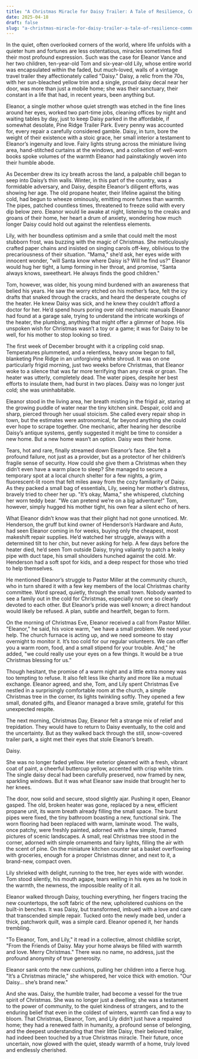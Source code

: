 ```yaml
---
title: "A Christmas Miracle for Daisy Trailer: A Tale of Resilience, Community, and Unexpected Warmth"
date: 2025-04-18
draft: false
slug: "a-christmas-miracle-for-daisy-trailer-a-tale-of-resilience-community-and-unexpected-warmth" 
---
```


In the quiet, often overlooked corners of the world, where life unfolds with a quieter hum and fortunes are less ostentatious, miracles sometimes find their most profound expression. Such was the case for Eleanor Vance and her two children, ten-year-old Tom and six-year-old Lily, whose entire world was encapsulated within the faded, but much-loved, walls of a vintage travel trailer they affectionately called "Daisy." Daisy, a relic from the 70s, with her sun-bleached yellow trim and a single, proud daisy decal near her door, was more than just a mobile home; she was their sanctuary, their constant in a life that had, in recent years, been anything but.

Eleanor, a single mother whose quiet strength was etched in the fine lines around her eyes, worked two part-time jobs, cleaning offices by night and waiting tables by day, just to keep Daisy parked in the affordable, if somewhat desolate, Pine Ridge Trailer Park. Every penny was accounted for, every repair a carefully considered gamble. Daisy, in turn, bore the weight of their existence with a stoic grace, her small interior a testament to Eleanor’s ingenuity and love. Fairy lights strung across the miniature living area, hand-stitched curtains at the windows, and a collection of well-worn books spoke volumes of the warmth Eleanor had painstakingly woven into their humble abode.

As December drew its icy breath across the land, a palpable chill began to seep into Daisy’s thin walls. Winter, in this part of the country, was a formidable adversary, and Daisy, despite Eleanor’s diligent efforts, was showing her age. The old propane heater, their lifeline against the biting cold, had begun to wheeze ominously, emitting more fumes than warmth. The pipes, patched countless times, threatened to freeze solid with every dip below zero. Eleanor would lie awake at night, listening to the creaks and groans of their home, her heart a drum of anxiety, wondering how much longer Daisy could hold out against the relentless elements.

Lily, with her boundless optimism and a smile that could melt the most stubborn frost, was buzzing with the magic of Christmas. She meticulously crafted paper chains and insisted on singing carols off-key, oblivious to the precariousness of their situation. "Mama," she’d ask, her eyes wide with innocent wonder, "will Santa know where Daisy is? Will he find us?" Eleanor would hug her tight, a lump forming in her throat, and promise, "Santa always knows, sweetheart. He always finds the good children."

Tom, however, was older, his young mind burdened with an awareness that belied his years. He saw the worry etched on his mother’s face, felt the icy drafts that snaked through the cracks, and heard the desperate coughs of the heater. He knew Daisy was sick, and he knew they couldn’t afford a doctor for her. He’d spend hours poring over old mechanic manuals Eleanor had found at a garage sale, trying to understand the intricate workings of the heater, the plumbing, anything that might offer a glimmer of hope. His unspoken wish for Christmas wasn’t a toy or a game; it was for Daisy to be well, for his mother to stop looking so tired.

The first week of December brought with it a crippling cold snap. Temperatures plummeted, and a relentless, heavy snow began to fall, blanketing Pine Ridge in an unforgiving white shroud. It was on one particularly frigid morning, just two weeks before Christmas, that Eleanor woke to a silence that was far more terrifying than any creak or groan. The heater was utterly, completely dead. The water pipes, despite her best efforts to insulate them, had burst in two places. Daisy was no longer just cold; she was uninhabitable.

Eleanor stood in the living area, her breath misting in the frigid air, staring at the growing puddle of water near the tiny kitchen sink. Despair, cold and sharp, pierced through her usual stoicism. She called every repair shop in town, but the estimates were astronomical, far beyond anything she could ever hope to scrape together. One mechanic, after hearing her describe Daisy’s antique systems, gently suggested it might be time to consider a new home. But a new home wasn’t an option. Daisy *was* their home.

Tears, hot and rare, finally streamed down Eleanor’s face. She felt a profound failure, not just as a provider, but as a protector of her children’s fragile sense of security. How could she give them a Christmas when they didn’t even have a warm place to sleep? She managed to secure a temporary spot at a local church shelter for a few nights, a grim, fluorescent-lit room that felt miles away from the cozy familiarity of Daisy. As they packed a small bag of essentials, Lily, seeing her mother’s distress, bravely tried to cheer her up. "It’s okay, Mama," she whispered, clutching her worn teddy bear. "We can pretend we’re on a big adventure!" Tom, however, simply hugged his mother tight, his own fear a silent echo of hers.

What Eleanor didn’t know was that their plight had not gone unnoticed. Mr. Henderson, the gruff but kind owner of Henderson’s Hardware and Auto, had seen Eleanor coming in for weeks, buying only the cheapest, most makeshift repair supplies. He’d watched her struggle, always with a determined tilt to her chin, but never asking for help. A few days before the heater died, he’d seen Tom outside Daisy, trying valiantly to patch a leaky pipe with duct tape, his small shoulders hunched against the cold. Mr. Henderson had a soft spot for kids, and a deep respect for those who tried to help themselves.

He mentioned Eleanor’s struggle to Pastor Miller at the community church, who in turn shared it with a few key members of the local Christmas charity committee. Word spread, quietly, through the small town. Nobody wanted to see a family out in the cold for Christmas, especially not one so clearly devoted to each other. But Eleanor’s pride was well known; a direct handout would likely be refused. A plan, subtle and heartfelt, began to form.

On the morning of Christmas Eve, Eleanor received a call from Pastor Miller. "Eleanor," he said, his voice warm, "we have a small problem. We need your help. The church furnace is acting up, and we need someone to stay overnight to monitor it. It’s too cold for our regular volunteers. We can offer you a warm room, food, and a small stipend for your trouble. And," he added, "we could really use your eyes on a few things. It would be a true Christmas blessing for us."

Though hesitant, the promise of a warm night and a little extra money was too tempting to refuse. It also felt less like charity and more like a mutual exchange. Eleanor agreed, and she, Tom, and Lily spent Christmas Eve nestled in a surprisingly comfortable room at the church, a simple Christmas tree in the corner, its lights twinkling softly. They opened a few small, donated gifts, and Eleanor managed a brave smile, grateful for this unexpected respite.

The next morning, Christmas Day, Eleanor felt a strange mix of relief and trepidation. They would have to return to Daisy eventually, to the cold and the uncertainty. But as they walked back through the still, snow-covered trailer park, a sight met their eyes that stole Eleanor’s breath.

Daisy.

She was no longer faded yellow. Her exterior gleamed with a fresh, vibrant coat of paint, a cheerful buttercup yellow, accented with crisp white trim. The single daisy decal had been carefully preserved, now framed by new, sparkling windows. But it was what Eleanor saw inside that brought her to her knees.

The door, now solid and secure, stood slightly ajar. Pushing it open, Eleanor gasped. The old, broken heater was gone, replaced by a new, efficient propane unit, its warm breath already filling the small space. The burst pipes were fixed, the tiny bathroom boasting a new, functional sink. The worn flooring had been replaced with warm, laminate wood. The walls, once patchy, were freshly painted, adorned with a few simple, framed pictures of scenic landscapes. A small, real Christmas tree stood in the corner, adorned with simple ornaments and fairy lights, filling the air with the scent of pine. On the miniature kitchen counter sat a basket overflowing with groceries, enough for a proper Christmas dinner, and next to it, a brand-new, compact oven.

Lily shrieked with delight, running to the tree, her eyes wide with wonder. Tom stood silently, his mouth agape, tears welling in his eyes as he took in the warmth, the newness, the impossible reality of it all.

Eleanor walked through Daisy, touching everything, her fingers tracing the new countertops, the soft fabric of the new, upholstered cushions on the built-in benches. It was Daisy, but transformed, imbued with a love and care that transcended simple repair. Tucked onto the newly made bed, under a thick, patchwork quilt, was a simple card. Eleanor opened it, her hands trembling.

"To Eleanor, Tom, and Lily," it read in a collective, almost childlike script, "From the Friends of Daisy. May your home always be filled with warmth and love. Merry Christmas." There was no name, no address, just the profound anonymity of true generosity.

Eleanor sank onto the new cushions, pulling her children into a fierce hug. "It’s a Christmas miracle," she whispered, her voice thick with emotion. "Our Daisy… she’s brand new."

And she was. Daisy, the humble trailer, had become a vessel for the true spirit of Christmas. She was no longer just a dwelling; she was a testament to the power of community, to the quiet kindness of strangers, and to the enduring belief that even in the coldest of winters, warmth can find a way to bloom. That Christmas, Eleanor, Tom, and Lily didn’t just have a repaired home; they had a renewed faith in humanity, a profound sense of belonging, and the deepest understanding that their little Daisy, their beloved trailer, had indeed been touched by a true Christmas miracle. Their future, once uncertain, now glowed with the quiet, steady warmth of a home, truly loved and endlessly cherished.